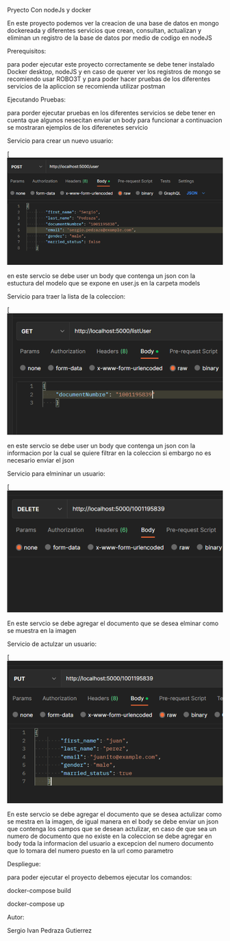 Pryecto Con nodeJs y docker

En este proyecto podemos ver la creacion de una base de datos en mongo dockereada y diferentes servicios que crean, consultan, actualizan y eliminan un registro de la base de datos por medio de codigo en nodeJS

Prerequisitos:

para poder ejecutar este proyecto correctamente se debe tener instalado Docker desktop, nodeJS y en caso de querer ver los registros de mongo se recomiendo usar ROBO3T y para poder hacer pruebas de los diferentes servicios de la apliccion se recomienda utilizar postman

Ejecutando Pruebas:

para porder ejecutar pruebas en los diferentes servicios se debe tener en cuenta que algunos nesecitan enviar un body para funcionar a continuacion se mostraran ejemplos de los diferenetes servicio

Servicio para crear un nuevo usuario:

[![ServicioPost.png](https://github.com/SergioIPG00/talle1Master/blob/b9d8b8cc800416a2390d7ed180c41cb69727af01/img/ServicioPost.PNG)

en este servcio se debe user un body que contenga un json con la estuctura del modelo que se expone en user.js en la carpeta models

Servicio para traer la lista de la coleccion:

[![SericioGetList.png](https://github.com/SergioIPG00/talle1Master/blob/ccd14fabb89e7327521a709c763cf7b2230af689/img/SericioGetList.PNG)

en este servcio se debe user un body que contenga un json con la informacion por la cual se quiere filtrar en la coleccion si embargo no es necesario enviar el json

Servicio para elmininar un usuario:

[![ServicioDelete.png](https://github.com/SergioIPG00/talle1Master/blob/ccd14fabb89e7327521a709c763cf7b2230af689/img/ServicioDelete.PNG)

En este servcio se debe agregar el documento que se desea elminar como se muestra en la imagen

Servicio de actulzar un usuario:

[![servicioPut.png](https://github.com/SergioIPG00/talle1Master/blob/ccd14fabb89e7327521a709c763cf7b2230af689/img/servicioPut.PNG)

En este servcio se debe agregar el documento que se desea actulizar como se mestra en la imagen, de igual manera en el body se debe enviar un json que contenga los campos que se desean actulizar, en caso de que sea un numero de documento que no existe en la coleccion se debe agregar en body toda la informacion del usuario a excepcion del numero documento que lo tomara del numero puesto en la url como parametro

Despliegue:

para poder ejecutar el proyecto debemos ejecutar los comandos:

docker-compose build

docker-compose up

Autor:

Sergio Ivan Pedraza Gutierrez

